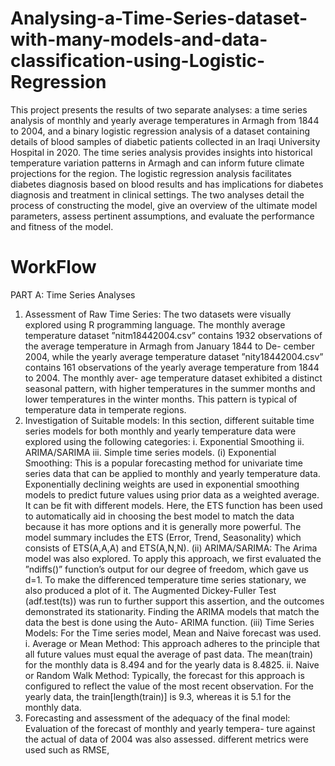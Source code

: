 # Analysing-a-Time-Series-dataset-with-many-models-and-data-classification-using-Logistic-Regression
This project presents the results of two separate analyses: a time series analysis of monthly and yearly average temperatures in Armagh from 1844 to 2004, and a binary logistic regression analysis of a dataset containing details of blood samples of diabetic patients collected in an Iraqi University Hospital in 2020. The time series analysis provides insights into historical temperature variation patterns in Armagh and can inform future climate projections for the region. The logistic regression analysis facilitates diabetes diagnosis based on blood results and has implications for diabetes diagnosis and treatment in clinical settings. The two analyses detail the process of constructing the model, give an overview of the ultimate model parameters, assess pertinent assumptions, and evaluate the performance and fitness of the model.
# WorkFlow
PART A: Time Series Analyses
1. Assessment of Raw Time Series: The two datasets were visually explored using R programming language. The monthly average temperature dataset ”nitm18442004.csv” contains 1932 observations of the average temperature in Armagh from January 1844 to De- cember 2004, while the yearly average temperature dataset ”nity18442004.csv” contains 161 observations of the yearly average temperature from 1844 to 2004. The monthly aver- age temperature dataset exhibited a distinct seasonal pattern, with higher temperatures in the summer months and lower temperatures in the winter months. This pattern is typical of temperature data in temperate regions.
2. Investigation of Suitable models: In this section, different suitable time series models for both monthly and yearly temperature data were explored using the following categories: i. Exponential Smoothing ii. ARIMA/SARIMA iii. Simple time series models.
(i) Exponential Smoothing: This is a popular forecasting method for univariate time series data that can be applied to monthly and yearly temperature data. Exponentially declining weights are used in exponential smoothing models to predict future values using prior data as a weighted average. It can be fit with different models. Here, the ETS function has been used to automatically aid in choosing the best model to match the data because it has more options and it is generally more powerful. The model summary includes the ETS (Error, Trend, Seasonality) which consists of ETS(A,A,A) and ETS(A,N,N).
(ii) ARIMA/SARIMA: The Arima model was also explored. To apply this approach, we first evaluated the ”ndiffs()” function’s output for our degree of freedom, which gave us d=1. To make the differenced temperature time series stationary, we also produced a plot of it. The Augmented Dickey-Fuller Test (adf.test(ts)) was run to further support this assertion, and the outcomes demonstrated its stationarity. Finding the ARIMA models that match the data the best is done using the Auto- ARIMA function.
(iii) Time Series Models: For the Time series model, Mean and Naive forecast was used. i. Average or Mean Method: This approach adheres to the principle that all future values must equal the average of past data. The mean(train) for the monthly data is 8.494 and for the yearly data is 8.4825. ii. Naive or Random Walk Method: Typically, the forecast for this approach is configured to reflect the value of the most recent observation. For the yearly data, the train[length(train)] is 9.3, whereas it is 5.1 for the monthly data.
3. Forecasting and assessment of the adequacy of the final model: Evaluation of the forecast of monthly and yearly tempera- ture against the actual of data of 2004 was also assessed. different metrics were used such as RMSE,
